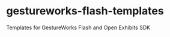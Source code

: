 gestureworks-flash-templates
============================

Templates for GestureWorks Flash and Open Exhibits SDK
